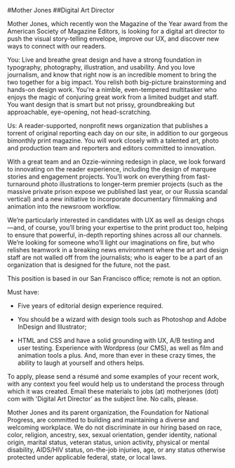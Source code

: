 #Mother Jones
##Digital Art Director

Mother Jones, which recently won the Magazine of the Year award from the American Society of Magazine Editors, is looking for a digital art director to push the visual story-telling envelope, improve our UX, and discover new ways to connect with our readers.

You: Live and breathe great design and have a strong foundation in typography, photography, illustration, and usability. And you love journalism, and know that right now is an incredible moment to bring the two together for a big impact. You relish both big-picture brainstorming and hands-on design work. You're a nimble, even-tempered multitasker who enjoys the magic of conjuring great work from a limited budget and staff. You want design that is smart but not prissy, groundbreaking but approachable, eye-opening, not head-scratching.

Us: A reader-supported, nonprofit news organization that publishes a torrent of original reporting each day on our site, in addition to our gorgeous bimonthly print magazine. You will work closely with a talented art, photo and production team and reporters and editors committed to innovation.

With a great team and an Ozzie-winning redesign in place, we look forward to innovating on the reader experience, including the design of marquee stories and engagement projects. You’ll work on everything from fast-turnaround photo illustrations to longer-term premier projects (such as the massive private prison expose we published last year, or our Russia scandal vertical) and a new initiative to incorporate documentary filmmaking and animation into the newsroom workflow.

We’re particularly interested in candidates with UX as well as design chops—and, of course, you’ll bring your expertise to the print product too, helping to ensure that powerful, in-depth reporting shines across all our channels. We’re looking for someone who’ll light our imaginations on fire, but who relishes teamwork in a breaking news environment where the art and design staff are not walled off from the journalists; who is eager to be a part of an organization that is designed for the future, not the past.

This position is based in our San Francisco office; remote is not an option.

Must have:

* Five years of editorial design experience required.

* You should be a wizard with design tools such as Photoshop and Adobe InDesign and Illustrator;

* HTML and CSS and have a solid grounding with UX, A/B testing and user testing. Experience with Wordpress (our CMS), as well as film and animation tools a plus. And, more than ever in these crazy times, the ability to laugh at yourself and others helps.

To apply, please send a résumé and some examples of your recent work, with any context you feel would help us to understand the process through which it was created. Email these materials to jobs (at) motherjones (dot) com with 'Digital Art Director' as the subject line. No calls, please.

Mother Jones and its parent organization, the Foundation for National Progress, are committed to building and maintaining a diverse and welcoming workplace. We do not discriminate in our hiring based on race, color, religion, ancestry, sex, sexual orientation, gender identity, national origin, marital status, veteran status, union activity, physical or mental disability, AIDS/HIV status, on-the-job injuries, age, or any status otherwise protected under applicable federal, state, or local laws.